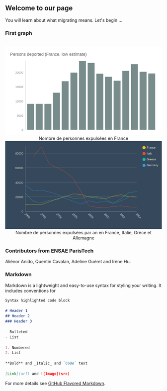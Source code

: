 ## Welcome to our page

You will learn about what migrating means. Let's begin ...
<link rel="stylesheet" href="main.css" /> <!-- Précise que ce fichier est lié à un fichier css pour la mise en forme -->

### First graph ###
<div style="align: left; text-align:center;">
  <img  src="Persons deported (France, low estimate).png" width="550"/>
<span>Nombre de personnes expulsées en France</span>
</div>

<div style="align: left; text-align:center;">
  <img  src="Deportation (chosen countries).png" width="550"/>
<span style="display:block;">Nombre de personnes expulsées par an en France, Italie, Grèce et Allemagne</span>
</div>

### Contributors from ENSAE ParisTech

Aliénor Anido, Quentin Cavalan, Adeline Guéret and Irène Hu. 

### Markdown

Markdown is a lightweight and easy-to-use syntax for styling your writing. It includes conventions for

```markdown
Syntax highlighted code block

# Header 1
## Header 2
### Header 3

- Bulleted
- List

1. Numbered
2. List

**Bold** and _Italic_ and `Code` text

[Link](url) and ![Image](src)
```

For more details see [GitHub Flavored Markdown](https://guides.github.com/features/mastering-markdown/).
